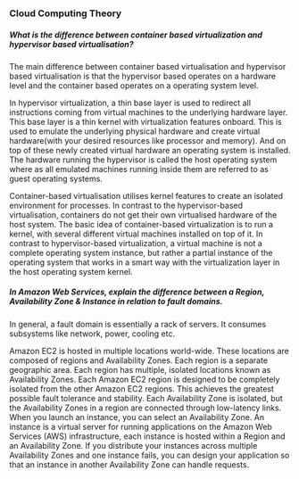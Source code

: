 ### Cloud Computing Theory

##### What is the difference between container based virtualization and hypervisor based virtualisation?

The main difference between container based virtualisation and hypervisor based virtualisation is that the hypervisor based operates on a hardware level and the container based operates on a operating system level. 

In hypervisor virtualization,  a thin base layer is used to redirect all instructions coming from virtual machines to the underlying hardware layer. This base layer is a thin kernel with virtualization features onboard. This is used to emulate the underlying physical hardware and create virtual hardware(with your desired resources like processor and memory). And on top of these newly created virtual hardware an operating system is installed. The hardware running the hypervisor is called the host operating system where as all emulated machines  running inside them are referred to as guest operating systems.
  
Container-based virtualisation utilises kernel features to create an isolated environment for processes. In contrast to the hypervisor-based virtualisation, containers do not get their own virtualised hardware of the host system. The basic idea of container-based virtualization is to run a kernel, with several different virtual machines installed on top of it. In contrast to hypervisor-based virtualization, a virtual machine is not a complete operating system instance, but rather a partial instance of the operating system that works in a smart way with the virtualization layer in the host operating system kernel. 

##### In Amazon Web Services, explain the difference between a **Region**, **Availability Zone** & **Instance** in relation to fault domains.

In general, a fault domain is essentially a rack of servers. It consumes subsystems like network, power, cooling etc. 

Amazon EC2 is hosted in multiple locations world-wide. These locations are composed of regions and Availability Zones. Each region is a separate geographic area. Each region has multiple, isolated locations known as Availability Zones. Each Amazon EC2 region is designed to be completely isolated from the other Amazon EC2 regions. This achieves the greatest possible fault tolerance and stability. Each Availability Zone is isolated, but the Availability Zones in a region are connected through low-latency links. When you launch an instance, you can select an Availability Zone. An instance is a virtual server for running applications on the Amazon Web Services (AWS) infrastructure, each instance is hosted within a Region and an Availability Zone. If you distribute your instances across multiple Availability Zones and one instance fails, you can design your application so that an instance in another Availability Zone can handle requests.

